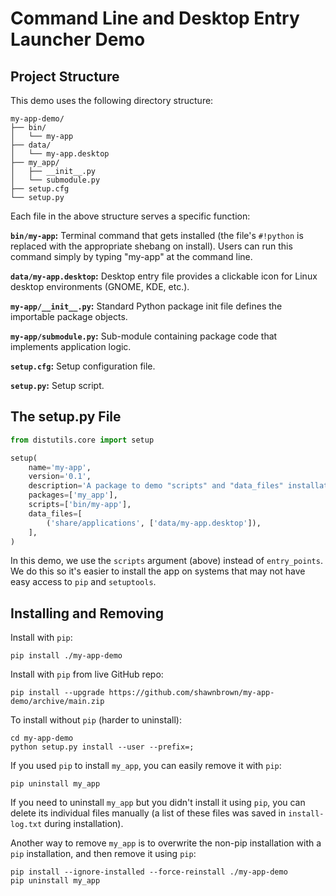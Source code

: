 Command Line and Desktop Entry Launcher Demo
============================================


Project Structure
-----------------

This demo uses the following directory structure:

    my-app-demo/
    ├── bin/
    │   └── my-app
    ├── data/
    │   └── my-app.desktop
    ├── my_app/
    │   ├── __init__.py
    │   └── submodule.py
    ├── setup.cfg
    └── setup.py

Each file in the above structure serves a specific function:

**`bin/my-app`:** Terminal command that gets installed (the file's `#!python`
is replaced with the appropriate shebang on install). Users can run this
command simply by typing "my-app" at the command line.

**`data/my-app.desktop`:** Desktop entry file provides a clickable icon for
Linux desktop environments (GNOME, KDE, etc.).

**`my-app/__init__.py`:** Standard Python package init file defines the
importable package objects.

**`my-app/submodule.py`:** Sub-module containing package code that implements
application logic.

**`setup.cfg`:** Setup configuration file.

**`setup.py`:** Setup script.


The setup.py File
-----------------

```python
from distutils.core import setup

setup(
    name='my-app',
    version='0.1',
    description='A package to demo "scripts" and "data_files" installation.',
    packages=['my_app'],
    scripts=['bin/my-app'],
    data_files=[
        ('share/applications', ['data/my-app.desktop']),
    ],
)
```

In this demo, we use the `scripts` argument (above) instead of `entry_points`.
We do this so it's easier to install the app on systems that may not have easy
access to `pip` and `setuptools`.


Installing and Removing
-----------------------

Install with `pip`:

    pip install ./my-app-demo

Install with `pip` from live GitHub repo:

    pip install --upgrade https://github.com/shawnbrown/my-app-demo/archive/main.zip

To install without `pip` (harder to uninstall):

    cd my-app-demo
    python setup.py install --user --prefix=;

If you used `pip` to install `my_app`, you can easily remove it with `pip`:

    pip uninstall my_app

If you need to uninstall `my_app` but you didn't install it using `pip`, you
can delete its individual files manually (a list of these files was saved in
`install-log.txt` during installation).

Another way to remove `my_app` is to overwrite the non-pip installation
with a `pip` installation, and then remove it using `pip`:

    pip install --ignore-installed --force-reinstall ./my-app-demo
    pip uninstall my_app
